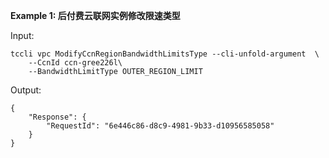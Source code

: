 **Example 1: 后付费云联网实例修改限速类型**



Input: 

```
tccli vpc ModifyCcnRegionBandwidthLimitsType --cli-unfold-argument  \
    --CcnId ccn-gree226l\
    --BandwidthLimitType OUTER_REGION_LIMIT
```

Output: 
```
{
    "Response": {
        "RequestId": "6e446c86-d8c9-4981-9b33-d10956585058"
    }
}
```

